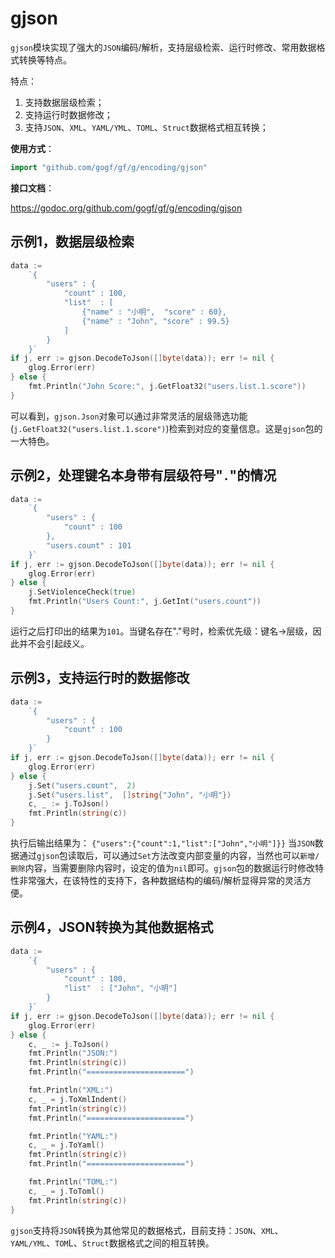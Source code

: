 
# gjson

`gjson`模块实现了强大的`JSON`编码/解析，支持层级检索、运行时修改、常用数据格式转换等特点。

特点：
1. 支持数据层级检索；
2. 支持运行时数据修改；
3. 支持`JSON`、`XML`、`YAML/YML`、`TOML`、`Struct`数据格式相互转换；

**使用方式**：
```go
import "github.com/gogf/gf/g/encoding/gjson"
```

**接口文档**： 

https://godoc.org/github.com/gogf/gf/g/encoding/gjson


## 示例1，数据层级检索
```go
data :=
    `{
        "users" : {
            "count" : 100,
            "list"  : [
                {"name" : "小明",  "score" : 60},
                {"name" : "John", "score" : 99.5}
            ]
        }
    }`
if j, err := gjson.DecodeToJson([]byte(data)); err != nil {
    glog.Error(err)
} else {
    fmt.Println("John Score:", j.GetFloat32("users.list.1.score"))
}
```

可以看到，`gjson.Json`对象可以通过非常灵活的层级筛选功能(```j.GetFloat32("users.list.1.score")```)检索到对应的变量信息。这是`gjson`包的一大特色。
    
## 示例2，处理键名本身带有层级符号"`.`"的情况
```go
data :=
    `{
        "users" : {
            "count" : 100
        },
        "users.count" : 101
    }`
if j, err := gjson.DecodeToJson([]byte(data)); err != nil {
    glog.Error(err)
} else {
    j.SetViolenceCheck(true)
    fmt.Println("Users Count:", j.GetInt("users.count"))
}
```
运行之后打印出的结果为```101```。当键名存在"."号时，检索优先级：键名->层级，因此并不会引起歧义。
    
## 示例3，支持运行时的数据修改
```go
data :=
    `{
        "users" : {
            "count" : 100
        }
    }`
if j, err := gjson.DecodeToJson([]byte(data)); err != nil {
    glog.Error(err)
} else {
    j.Set("users.count",  2)
    j.Set("users.list",  []string{"John", "小明"})
    c, _ := j.ToJson()
    fmt.Println(string(c))
}
```
执行后输出结果为：
```{"users":{"count":1,"list":["John","小明"]}}```
当`JSON`数据通过`gjson`包读取后，可以通过`Set`方法改变内部变量的内容，当然也可以`新增/删除`内容，当需要删除内容时，设定的值为`nil`即可。`gjson`包的数据运行时修改特性非常强大，在该特性的支持下，各种数据结构的编码/解析显得异常的灵活方便。

    
## 示例4，JSON转换为其他数据格式
```go
data :=
    `{
        "users" : {
            "count" : 100,
            "list"  : ["John", "小明"]
        }
    }`
if j, err := gjson.DecodeToJson([]byte(data)); err != nil {
    glog.Error(err)
} else {
    c, _ := j.ToJson()
    fmt.Println("JSON:")
    fmt.Println(string(c))
    fmt.Println("======================")

    fmt.Println("XML:")
    c, _ = j.ToXmlIndent()
    fmt.Println(string(c))
    fmt.Println("======================")

    fmt.Println("YAML:")
    c, _ = j.ToYaml()
    fmt.Println(string(c))
    fmt.Println("======================")

    fmt.Println("TOML:")
    c, _ = j.ToToml()
    fmt.Println(string(c))
}
```
`gjson`支持将`JSON`转换为其他常见的数据格式，目前支持：`JSON`、`XML`、`YAML/YML`、`TOM`L、`Struct`数据格式之间的相互转换。
    
    
    
    
    